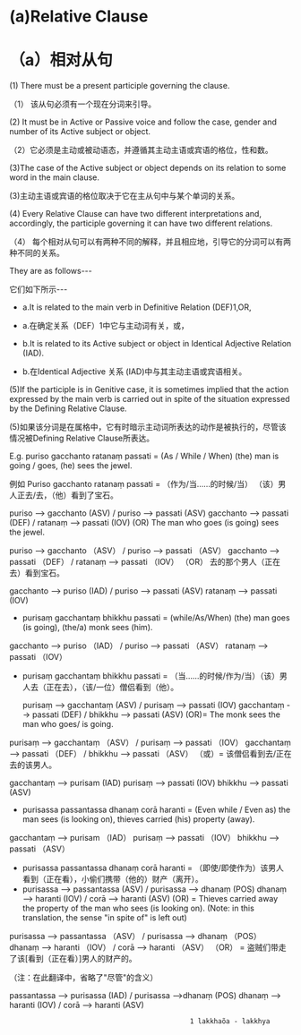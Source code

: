 # **(a)Relative Clause** 
# **（a）相对从句**
(1) There must be a present participle governing the clause.

（1） 该从句必须有一个现在分词来引导。

 (2) It must be in Active or Passive voice and follow the case, gender and 
number of its Active subject or object. 

（2）它必须是主动或被动语态，并遵循其主动主语或宾语的格位，性和数。

(3)The case of the Active subject or object depends on its relation to some word 
in the main clause. 

(3)主动主语或宾语的格位取决于它在主从句中与某个单词的关系。

(4) Every Relative Clause can have two different interpretations and, 
accordingly, the participle governing it can have two different relations. 

（4） 每个相对从句可以有两种不同的解释，并且相应地，引导它的分词可以有两种不同的关系。

 They are as follows---    

 它们如下所示---

- a.It is related to the main verb in Definitive Relation (DEF)1,OR, 

- a.在确定关系（DEF）1中它与主动词有关，或，
                                                  
 - b.It is related to its Active subject or object in Identical Adjective 
Relation (IAD). 

- b.在Identical Adjective 关系 (IAD)中与其主动主语或宾语相关。

(5)If the participle is in Genitive case, it is sometimes implied that the  action expressed by the main verb is carried out in spite of the situation  expressed by the Defining Relative Clause. 

(5)如果该分词是在属格中，它有时暗示主动词所表达的动作是被执行的，尽管该情况被Defining Relative Clause所表达。

 E.g. puriso gacchanto ratanaṃ passati = (As / While / When)   (the) man is 
going / goes, (he) sees the jewel.

例如 Puriso gacchanto ratanaṃ passati = （作为/当……的时候/当） （该）男人正去/去，（他）看到了宝石。

puriso  -->  gacchanto (ASV) / puriso     -->   passati (ASV) gacchanto       -->      passati (DEF)   / ratanaṃ      -->         passati (IOV) (OR) The man who goes (is going) sees the jewel. 

puriso --> gacchanto （ASV） / puriso --> passati （ASV） gacchanto --> passati （DEF） / ratanaṃ --> passati （IOV） （OR） 去的那个男人（正在去）看到宝石。

gacchanto   --> puriso (IAD) / puriso     -->     passati (ASV)  ratanaṃ    -->             passati (IOV) 
* purisaṃ gacchantaṃ bhikkhu passati = (while/As/When) (the) man goes (is  going), (the/a) monk sees (him).

gacchanto --> puriso （IAD） / puriso --> passati （ASV） ratanaṃ --> passati （IOV）

* purisaṃ gacchantaṃ bhikkhu passati = （当……的时候/作为/当）（该）男人去（正在去），（该/一位）僧侣看到（他）。 
  
   purisaṃ     -->   gacchantaṃ (ASV) / purisaṃ      -->   passati (IOV) gacchantaṃ    -->      passati (DEF) / bhikkhu      -->      passati (ASV) (OR)= The monk sees the man who goes/ is going. 

purisaṃ --> gacchantaṃ （ASV） / purisaṃ --> passati （IOV） gacchantaṃ --> passati （DEF） / bhikkhu --> passati （ASV） （或）= 该僧侣看到去/正在去的该男人。

   gacchantaṃ  --> purisam (IAD) purisaṃ      -->     passati (IOV) bhikkhu    -->       passati (ASV) 
* purisassa passantassa dhanaṃ corā haranti = (Even while / Even as) the man  sees (is looking on), thieves carried (his) property (away). 

 gacchantaṃ --> purisam （IAD） purisaṃ --> passati （IOV） bhikkhu --> passati （ASV）

* purisassa passantassa dhanaṃ corā haranti = （即使/即使作为）该男人看到（正在看），小偷们携带（他的）财产（离开）。
*  
   purisassa --> passantassa (ASV) / purisassa --> dhanaṃ (POS) dhanaṃ --> haranti (IOV) /  corā  --> haranti (ASV) (OR) = Thieves carried away the property of the man who sees (is looking on). 
(Note: in this translation, the sense "in spite of" is left out) 

purisassa --> passantassa （ASV） / purisassa --> dhanaṃ （POS） dhanaṃ --> haranti （IOV） / corā --> haranti （ASV） （OR） = 盗贼们带走了该[看到（正在看）]男人的财产的。

（注：在此翻译中，省略了"尽管"的含义）

passantassa  --> purisassa (IAD) / purisassa  -->dhanaṃ (POS) dhanaṃ --> haranti (IOV) /  corā  --> haranti (ASV)



                                                 1 lakkhaõa - lakkhya  
